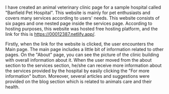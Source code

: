 I have created an animal veterinary clinic page for a sample hospital called "Banfield Pet Hospital". This website is mainly for pet enthusiasts and covers many services according to users' needs. This website consists of six pages and one nested page inside the services page. According to hosting purposes, this website was hosted free hosting platform, and the link for this is https://00012387.netlify.app/.

Firstly, when the link for the website is clicked, the user encounters the Main page. The main page includes a little bit of information related to other pages. On the "About" page, you can see the picture of the clinic building with overall information about it. When the user moved from the about section to the services section, he/she can receive more information about the services provided by the hospital by easily clicking the "For more information" button. Moreover, several articles and suggestions were provided on the blog section which is related to animals care and their health. 
